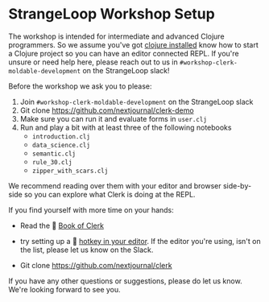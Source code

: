 # StrangeLoop Workshop Setup

The workshop is intended for intermediate and advanced Clojure
programmers. So we assume you've got [clojure
installed](https://clojure.org/guides/install_clojure) know how to
start a Clojure project so you can have an editor connected REPL. If
you're unsure or need help here, please reach out to us in
`#workshop-clerk-moldable-development` on the StrangeLoop slack!

Before the workshop we ask you to please:

1. Join `#workshop-clerk-moldable-development` on the
   StrangeLoop slack
2. Git clone https://github.com/nextjournal/clerk-demo
3. Make sure you can run it and evaluate forms in `user.clj`
4. Run and play a bit with at least three of the following notebooks
    - `introduction.clj`
    - `data_science.clj`
    - `semantic.clj`
    - `rule_30.clj`
    - `zipper_with_scars.clj`
    
We recommend reading over them with your editor and browser
side-by-side so you can explore what Clerk is doing at the REPL.

If you find yourself with more time on your hands:

- Read the 📓 [Book of Clerk](https://snapshots.nextjournal.com/clerk/build/48574b57e77d29b28cc158b9e747e943d15757d6/book.html)

- try setting up a 🔪 [hotkey in your
editor](https://github.com/nextjournal/clerk#editor-workflow). If the
editor you're using, isn't on the list, please let us know on the
Slack.

- Git clone https://github.com/nextjournal/clerk

If you have any other questions or suggestions, please do
let us know. We're looking forward to see you.

